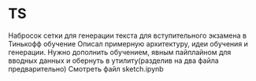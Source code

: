 # TS
Набросок сетки для генерации текста для вступительного экзамена в Тинькофф обучение
Описал примерную архитектуру, идеи обучения и генерации. Нужно дополнить обучением, явным пайплайном для вводных данных и обернуть в утилиту(разделив на два файла предварительно)
Смотреть файл sketch.ipynb
